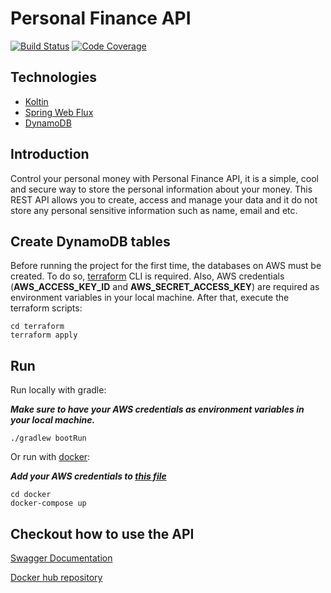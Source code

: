 # Personal Finance API
[![Build Status](https://travis-ci.com/coelhocaique/personal-finance-api.svg?branch=master)](https://travis-ci.com/coelhocaique/personal-finance-api)
[![Code Coverage](https://codecov.io/github/coelhocaique/personal-finance-api/coverage.svg)](https://codecov.io/gh/coelhocaique/personal-finance-api)

## Technologies

* [Koltin](https://kotlinlang.org/)
* [Spring Web Flux](https://docs.spring.io/spring-framework/docs/5.0.0.BUILD-SNAPSHOT/spring-framework-reference/html/web-reactive.html)
* [DynamoDB](https://docs.aws.amazon.com/amazondynamodb/latest/developerguide/Introduction.html)

## Introduction
Control your personal money with Personal Finance API, it is a simple, cool and secure way to store the personal information about your money. This REST API allows you to create, access and manage your data and it do not store any personal sensitive information such as name, email and etc.

## Create DynamoDB tables

Before running the project for the first time, the databases on AWS must be created. To do so, [terraform](https://www.terraform.io/downloads.html) CLI is required.
Also, AWS credentials (**AWS_ACCESS_KEY_ID** and **AWS_SECRET_ACCESS_KEY**) are required as environment variables in your local machine.
After that, execute the terraform scripts:
```
cd terraform
terraform apply
```

## Run 

Run locally with gradle:

***Make sure to have your AWS credentials as environment variables in your local machine.***

```
./gradlew bootRun

```
Or run with [docker](https://docs.docker.com/get-docker/):

***Add your AWS credentials to [this file](https://github.com/coelhocaique/personal-finance-api/blob/master/docker/pf-environment.list)***
```
cd docker
docker-compose up
```

## Checkout how to use the API

[Swagger Documentation](https://app.swaggerhub.com/apis-docs/coelhocaique/personal-finance_api/1.0.0#/)

[Docker hub repository](https://hub.docker.com/repository/docker/coelhocaique/personal-finance-api)


